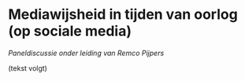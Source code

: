 # Mediawijsheid in tijden van oorlog (op sociale media)

*Paneldiscussie onder leiding van Remco Pijpers*

(tekst volgt)

